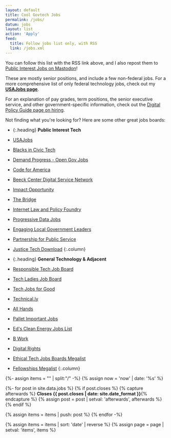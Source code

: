 ```yaml
---
layout: default
title: Cool Govtech Jobs
permalink: /jobs/
datum: jobs
layout: list
action: 'Apply'
feed:
  title: Follow jobs list only, with RSS
  link: /jobs.xml
---
```

You can follow this list with the RSS link above, and I also repost them to <a href="https://mastodon.publicinterest.town/@jobs">Public Interest Jobs on Mastodon</a>!

These are mostly senior positions, and include a few non-federal jobs. For a more comprehensive list of only federal technology jobs, check out my **[USAJobs page](/jobs/usajobs/)**.

For an explanation of pay grades, term positions, the senior executive service, and other government-specific information, check out the [Digital Policy Guide page on hiring](https://digitalpolicy.us/policies/hiring/).

Not finding what you're looking for? Here are some other great jobs boards:

* {:.heading} **Public Interest Tech**
* [USAJobs](https://www.usajobs.gov/)
* [Blacks in Civic Tech](https://jobs.blacksincivictech.org/)
* [Demand Progress - Open Gov Jobs](https://twitter.com/opengovjobs)
* [Code for America](https://civictechjobs.codeforamerica.org/)
* [Beeck Center Digital Service Network](https://airtable.com/shr94eNIRwETYYH4V/tbllb0ep4vRowx2Uj/viwJGUwYMfzsf5qGr)
* [Impact Opportunity](https://impactopportunity.org/jobs/)
* [The Bridge](https://jobs.thebridgework.com/)
* [Internet Law and Policy Foundry](https://www.ilpfoundry.us/jobs/)
* [Progressive Data Jobs](https://www.progressivedatajobs.org/job-postings/)
* [Engaging Local Government Leaders](https://elgljobs.com/)
* [Partnership for Public Service](https://gogovernment.org/fellowship/ipa-talent-exchange-program/#candidate)
* [Justice Tech Download](https://www.justicetech.download/)
{:.column}


* {:.heading} **General Technology & Adjacent**
* [Responsible Tech Job Board](https://alltechishuman.org/responsible-tech-job-board)
* [Tech Ladies Job Board](https://members.hiretechladies.com/jobs)
* [Tech Jobs for Good](https://techjobsforgood.com/)
* [Technical.ly](https://technical.ly/jobs/)
* [All Hands](https://jobs.all-hands.us/jobs)
* [Pallet Important Jobs](https://important-jobs.pallet.com/jobs)
* [Ed's Clean Energy Jobs List](https://edsjobslist.com/)
* [B Work](https://www.bwork.com/candidate/job_search/quick/results?sort_field=post_date&sort_dir=desc)
* [Digital Rights](https://www.digitalrights.community/job-board)
* [Ethical Tech Jobs Boards Megalist](https://docs.google.com/spreadsheets/d/1dFVoF6f9VU5pjaGhyyvQaBN0n6ae-iLCtlvsO1N2jhA/edit#gid=0)
* [Fellowships Megalist](https://docs.google.com/spreadsheets/d/1VpYIEC7MhA_6VVORk5S9CDuccx_tEvFVefeDTilenXQ/edit#gid=0)
{:.column}

{%- assign items = "" | split:"/" -%}
{% assign now = 'now' | date: '%s' %}

{%- for post in site.data.jobs  %}
  {% if post.closes %}
    {% capture afterwards %} **Closes {{ post.closes | date: site.date_format }}**{% endcapture %}
    {% assign post = post | setval: 'afterwards', afterwards %}
  {% endif %}

  {% assign items = items | push: post %}
{% endfor -%}

{% assign items = items | sort: 'date' | reverse %}
{% assign page = page | setval: 'items', items %}
